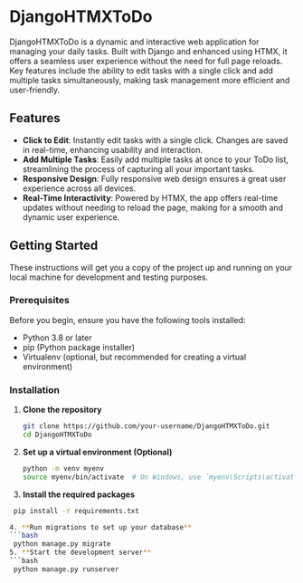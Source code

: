 # DjangoHTMXToDo

DjangoHTMXToDo is a dynamic and interactive web application for managing your daily tasks. Built with Django and enhanced using HTMX, it offers a seamless user experience without the need for full page reloads. Key features include the ability to edit tasks with a single click and add multiple tasks simultaneously, making task management more efficient and user-friendly.

## Features

- **Click to Edit**: Instantly edit tasks with a single click. Changes are saved in real-time, enhancing usability and interaction.
- **Add Multiple Tasks**: Easily add multiple tasks at once to your ToDo list, streamlining the process of capturing all your important tasks.
- **Responsive Design**: Fully responsive web design ensures a great user experience across all devices.
- **Real-Time Interactivity**: Powered by HTMX, the app offers real-time updates without needing to reload the page, making for a smooth and dynamic user experience.

## Getting Started

These instructions will get you a copy of the project up and running on your local machine for development and testing purposes.

### Prerequisites

Before you begin, ensure you have the following tools installed:
- Python 3.8 or later
- pip (Python package installer)
- Virtualenv (optional, but recommended for creating a virtual environment)

### Installation

1. **Clone the repository**

   ```bash
   git clone https://github.com/your-username/DjangoHTMXToDo.git
   cd DjangoHTMXToDo
2. **Set up a virtual environment (Optional)**
    ```bash
   python -m venv myenv
   source myenv/bin/activate  # On Windows, use `myenv\Scripts\activate`

3. **Install the required packages**
  ```bash
   pip install -r requirements.txt

4. **Run migrations to set up your database**
  ```bash
   python manage.py migrate
5. **Start the development server**
  ```bash
   python manage.py runserver




